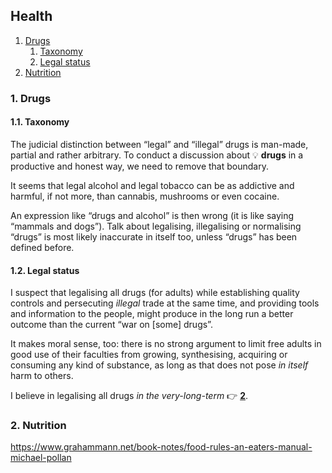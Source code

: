 ## Health

1. [Drugs](#1-drugs)
   1. [Taxonomy](#11-taxonomy)
   1. [Legal status](#12-legal-status)
1. [Nutrition](#2-nutition)

### 1. Drugs

#### 1.1. Taxonomy

The judicial distinction between &ldquo;legal&rdquo; and &ldquo;illegal&rdquo; drugs is man-made, partial and rather arbitrary.
To conduct a discussion about 💡&nbsp;**drugs** in a productive and honest way, we need to remove that boundary.

It seems that legal alcohol and legal tobacco can be as addictive and harmful, if not more, than cannabis, mushrooms or even cocaine.

An expression like &ldquo;drugs and alcohol&rdquo; is then wrong (it is like saying &ldquo;mammals and dogs&rdquo;).
Talk about legalising, illegalising or normalising &ldquo;drugs&rdquo; is most likely inaccurate in itself too, unless &ldquo;drugs&rdquo; has been defined
before.

#### 1.2. Legal status

I suspect that legalising all drugs (for adults) while establishing quality controls and persecuting *illegal* trade at the same time, and providing tools and
information to the people, might produce in the long run a better outcome than the current &ldquo;war on [some] drugs&rdquo;.

It makes moral sense, too: there is no strong argument to limit free adults in good use of their faculties from growing, synthesising, acquiring or consuming
any kind of substance, as long as that does not pose *in itself* harm to others.

I believe in legalising all drugs *in the very-long-term* <span class="icon ref">👉</span>&nbsp;[**2**](footnotes#2).

### 2. Nutrition

https://www.grahammann.net/book-notes/food-rules-an-eaters-manual-michael-pollan
